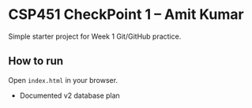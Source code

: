 # CSP451 CheckPoint 1 – Amit Kumar

Simple starter project for Week 1 Git/GitHub practice.

## How to run
Open `index.html` in your browser.
- Documented v2 database plan
